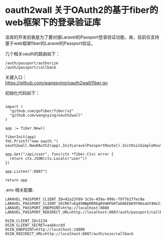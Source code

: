 # oauth2wall 关于OAuth2的基于fiber的web框架下的登录验证库

该库的开发初衷是为了要对接Laravel的Passport登录验证功能，故，目前仅支持基于web框架fiber的Laravel的Passport验证。

几个相关oauth的路由如下：
```
/auth/passport/authorize
/auth/passport/callback
```

关键入口：<br>
https://github.com/wangsying/oauth2wall/fiber.go

初始化代码如下：

```

import (
  "github.com/gofiber/fiber/v2"
  "github.com/wangsying/oauth2wall"
)

app := fiber.New()

fiberInit(app)
fmt.Printf("new oauth.")
oauth2wall.NewOAuth2(app).InitLaravelPassportRoute().InitOsinSimpleRoute().Middleware()

app.Get("/api/user", func(ctx *fiber.Ctx) error {
  return ctx.JSON(ctx.Locals("user"))
})

app.Listen(":8087")

return app
 ```
 
 .env 相关配置:
 
 ```
LARAVEL_PASSPORT_CLIENT_ID=92a23f69-3c5e-459a-999c-f97761ffec0a
LARAVEL_PASSPORT_CLIENT_SECRET=Eg9SNWpMER6gRVmHFbRfab0EEbK9Y9HsaGY4Hx2i
LARAVEL_PASSPORT_ENDPOINT=http://localhost:8080
LARAVEL_PASSPORT_REDIRECT_URL=http://localhost:8087/auth/passport/callback

OSIN_CLIENT_ID=1234
OSIN_CLIENT_SECRET=aabbccdd
OSIN_ENDPOINT=http://localhost:14000
OSIN_REDIRECT_URL=http://localhost:8087/auth/osin/callback
```
